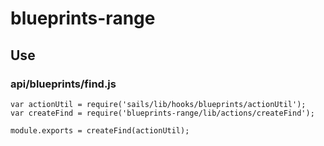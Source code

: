 # blueprints-range

## Use

### api/blueprints/find.js

    var actionUtil = require('sails/lib/hooks/blueprints/actionUtil');
    var createFind = require('blueprints-range/lib/actions/createFind');
    
    module.exports = createFind(actionUtil);
